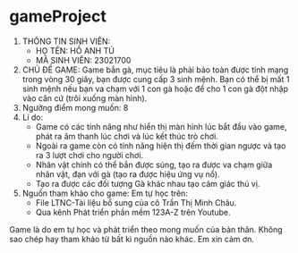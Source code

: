 # gameProject
1. THÔNG TIN SINH VIÊN:
   - HỌ TÊN: HỒ ANH TÚ
   - MÃ SINH VIÊN: 23021700
2. CHỦ ĐỀ GAME: Game bắn gà, mục tiêu là phải bảo toàn được tính mạng trong vòng 30 giây, bạn được cung cấp 3 sinh mệnh. Bạn có thể bị mất 1 sinh mệnh nếu bạn va chạm với 1 con gà hoặc để cho 1 con gà đột nhập vào căn cứ (trôi xuống màn hình).
3. Ngưỡng điểm mong muốn: 8
4. Lí do:
   - Game có các tính năng như hiển thị màn hình lúc bắt đầu vào game, phát ra âm thanh lúc chơi và lúc kết thúc trò chơi.
   - Ngoài ra game còn có tính năng hiện thị đếm thời gian ngược và tạo ra 3 lượt chơi cho người chơi.
   - Nhân vật chính có thể bắn được súng, tạo ra được va chạm giữa nhân vật, đạn với gà (tạo ra được hiệu ứng vụ nổ).
   - Tạo ra được các đối tượng Gà khác nhau tạo cảm giác thú vị.
 5. Nguồn tham khảo cho game:
    Em tự học trên:
      - File LTNC-Tài liệu bổ sung của cô Trần Thị Minh Châu.
      - Qua kênh Phát triển phần mềm 123A-Z trên Youtube.
    
 Game là do em tự học và phát triển theo mong muốn của bản thân. Không sao chép hay tham khảo từ bất kì nguồn nào khác. Em xin cảm ơn.
     

 
